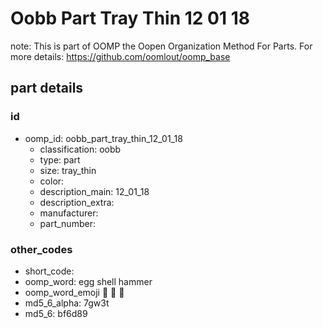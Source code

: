 # Oobb Part Tray Thin 12 01 18  

note: This is part of OOMP the Oopen Organization Method For Parts. For more details: https://github.com/oomlout/oomp_base

##  part details





### id
* oomp_id: oobb_part_tray_thin_12_01_18
  * classification: oobb
  * type: part
  * size: tray_thin
  * color: 
  * description_main: 12_01_18
  * description_extra: 
  * manufacturer: 
  * part_number: 

### other_codes
* short_code: 
* oomp_word: egg shell hammer
* oomp_word_emoji :egg: :shell: :hammer:
* md5_6_alpha: 7gw3t
* md5_6: bf6d89